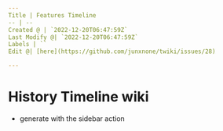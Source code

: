 ```yaml
---
Title | Features Timeline
-- | --
Created @ | `2022-12-20T06:47:59Z`
Last Modify @| `2022-12-20T06:47:59Z`
Labels | ``
Edit @| [here](https://github.com/junxnone/twiki/issues/28)

---
```

# History Timeline wiki

- generate with the sidebar action

